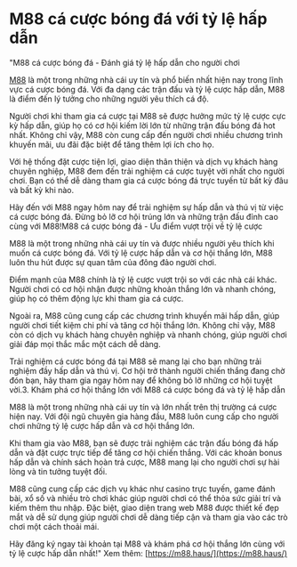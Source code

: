 # M88 cá cược bóng đá với tỷ lệ hấp dẫn
"M88 cá cược bóng đá - Đánh giá tỷ lệ hấp dẫn cho người chơi

[M88](https://m88.haus/) là một trong những nhà cái uy tín và phổ biến nhất hiện nay trong lĩnh vực cá cược bóng đá. Với đa dạng các trận đấu và tỷ lệ cược hấp dẫn, M88 là điểm đến lý tưởng cho những người yêu thích cá độ.

Người chơi khi tham gia cá cược tại M88 sẽ được hưởng mức tỷ lệ cược cực kỳ hấp dẫn, giúp họ có cơ hội kiếm lời lớn từ những trận đấu bóng đá hot nhất. Không chỉ vậy, M88 còn cung cấp đến người chơi nhiều chương trình khuyến mãi, ưu đãi đặc biệt để tăng thêm lợi ích cho họ.

Với hệ thống đặt cược tiện lợi, giao diện thân thiện và dịch vụ khách hàng chuyên nghiệp, M88 đem đến trải nghiệm cá cược tuyệt vời nhất cho người chơi. Bạn có thể dễ dàng tham gia cá cược bóng đá trực tuyến từ bất kỳ đâu và bất kỳ khi nào.

Hãy đến với M88 ngay hôm nay để trải nghiệm sự hấp dẫn và thú vị từ việc cá cược bóng đá. Đừng bỏ lỡ cơ hội trúng lớn và những trận đấu đỉnh cao cùng với M88!M88 cá cược bóng đá - Ưu điểm vượt trội về tỷ lệ cược

M88 là một trong những nhà cái uy tín và được nhiều người yêu thích khi muốn cá cược bóng đá. Với tỷ lệ cược hấp dẫn và cơ hội thắng lớn, M88 luôn thu hút được sự quan tâm của đông đảo người chơi.

Điểm mạnh của M88 chính là tỷ lệ cược vượt trội so với các nhà cái khác. Người chơi có cơ hội nhận được những khoản thắng lớn và nhanh chóng, giúp họ có thêm động lực khi tham gia cá cược.

Ngoài ra, M88 cũng cung cấp các chương trình khuyến mãi hấp dẫn, giúp người chơi tiết kiệm chi phí và tăng cơ hội thắng lớn. Không chỉ vậy, M88 còn có dịch vụ khách hàng chuyên nghiệp và nhanh chóng, giúp người chơi giải đáp mọi thắc mắc một cách dễ dàng.

Trải nghiệm cá cược bóng đá tại M88 sẽ mang lại cho bạn những trải nghiệm đầy hấp dẫn và thú vị. Cơ hội trở thành người chiến thắng đang chờ đón bạn, hãy tham gia ngay hôm nay để không bỏ lỡ những cơ hội tuyệt vời.3. Khám phá cơ hội thắng lớn với M88 cá cược bóng đá và tỷ lệ hấp dẫn

M88 là một trong những nhà cái uy tín và lớn nhất trên thị trường cá cược hiện nay. Với đội ngũ chuyên gia hàng đầu, M88 luôn cung cấp cho người chơi những tỷ lệ cược hấp dẫn và cơ hội thắng lớn.

Khi tham gia vào M88, bạn sẽ được trải nghiệm các trận đấu bóng đá hấp dẫn và đặt cược trực tiếp để tăng cơ hội chiến thắng. Với các khoản bonus hấp dẫn và chính sách hoàn trả cược, M88 mang lại cho người chơi sự hài lòng và tin tưởng tuyệt đối.

M88 cũng cung cấp các dịch vụ khác như casino trực tuyến, game đánh bài, xổ số và nhiều trò chơi khác giúp người chơi có thể thỏa sức giải trí và kiếm thêm thu nhập. Đặc biệt, giao diện trang web M88 được thiết kế đẹp mắt và dễ sử dụng giúp người chơi dễ dàng tiếp cận và tham gia vào các trò chơi một cách thoải mái.

Hãy đăng ký ngay tài khoản tại M88 và khám phá cơ hội thắng lớn cùng với tỷ lệ cược hấp dẫn nhất!"
Xem thêm: [https://m88.haus/](https://m88.haus/)
